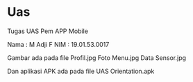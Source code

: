 # Uas
Tugas UAS Pem APP Mobile

Nama : M Adji F
NIM : 19.01.53.0017

Gambar ada pada file
Profil.jpg 
Foto Menu.jpg
Data Sensor.jpg

Dan aplikasi APK ada pada file 
UAS Orientation.apk
